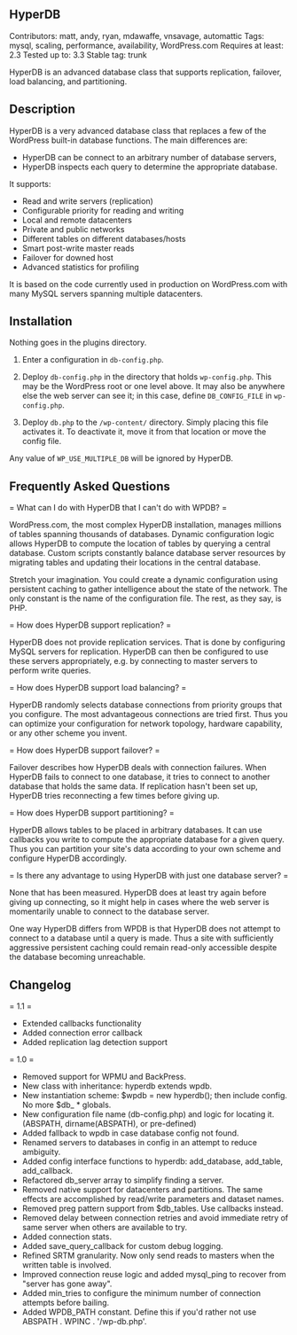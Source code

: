 ## HyperDB ##
Contributors: matt, andy, ryan, mdawaffe, vnsavage, automattic
Tags: mysql, scaling, performance, availability, WordPress.com
Requires at least: 2.3
Tested up to: 3.3
Stable tag: trunk

HyperDB is an advanced database class that supports replication, failover, load balancing, and partitioning.

## Description ##

HyperDB is a very advanced database class that replaces a few of the WordPress built-in database functions. The main differences are:
 * HyperDB can be connect to an arbitrary number of database servers,
 * HyperDB inspects each query to determine the appropriate database.

It supports:

 * Read and write servers (replication)
 * Configurable priority for reading and writing
 * Local and remote datacenters
 * Private and public networks
 * Different tables on different databases/hosts
 * Smart post-write master reads
 * Failover for downed host
 * Advanced statistics for profiling

It is based on the code currently used in production on WordPress.com with many MySQL servers spanning multiple datacenters.

## Installation ##

Nothing goes in the plugins directory.

1. Enter a configuration in `db-config.php`.

2. Deploy `db-config.php` in the directory that holds `wp-config.php`. This may be the WordPress root or one level above. It may also be anywhere else the web server can see it; in this case, define `DB_CONFIG_FILE` in `wp-config.php`.

3. Deploy `db.php` to the `/wp-content/` directory. Simply placing this file activates it. To deactivate it, move it from that location or move the config file.

Any value of `WP_USE_MULTIPLE_DB` will be ignored by HyperDB.

## Frequently Asked Questions ##

= What can I do with HyperDB that I can't do with WPDB? =

WordPress.com, the most complex HyperDB installation, manages millions of tables spanning thousands of databases. Dynamic configuration logic allows HyperDB to compute the location of tables by querying a central database. Custom scripts constantly balance database server resources by migrating tables and updating their locations in the central database.

Stretch your imagination. You could create a dynamic configuration using persistent caching to gather intelligence about the state of the network. The only constant is the name of the configuration file. The rest, as they say, is PHP.

= How does HyperDB support replication? =

HyperDB does not provide replication services. That is done by configuring MySQL servers for replication. HyperDB can then be configured to use these servers appropriately, e.g. by connecting to master servers to perform write queries.

= How does HyperDB support load balancing? =

HyperDB randomly selects database connections from priority groups that you configure. The most advantageous connections are tried first. Thus you can optimize your configuration for network topology, hardware capability, or any other scheme you invent.

= How does HyperDB support failover? =

Failover describes how HyperDB deals with connection failures. When HyperDB fails to connect to one database, it tries to connect to another database that holds the same data. If replication hasn't been set up, HyperDB tries reconnecting a few times before giving up.

= How does HyperDB support partitioning? =

HyperDB allows tables to be placed in arbitrary databases. It can use callbacks you write to compute the appropriate database for a given query. Thus you can partition your site's data according to your own scheme and configure HyperDB accordingly.

= Is there any advantage to using HyperDB with just one database server? =

None that has been measured. HyperDB does at least try again before giving up connecting, so it might help in cases where the web server is momentarily unable to connect to the database server.

One way HyperDB differs from WPDB is that HyperDB does not attempt to connect to a database until a query is made. Thus a site with sufficiently aggressive persistent caching could remain read-only accessible despite the database becoming unreachable.

## Changelog ##

= 1.1 =

 * Extended callbacks functionality
 * Added connection error callback
 * Added replication lag detection support

= 1.0 =

 * Removed support for WPMU and BackPress.
 * New class with inheritance: hyperdb extends wpdb.
 * New instantiation scheme: $wpdb = new hyperdb(); then include config. No more $db_ * globals.
 * New configuration file name (db-config.php) and logic for locating it. (ABSPATH, dirname(ABSPATH), or pre-defined)
 * Added fallback to wpdb in case database config not found.
 * Renamed servers to databases in config in an attempt to reduce ambiguity.
 * Added config interface functions to hyperdb: add_database, add_table, add_callback.
 * Refactored db_server array to simplify finding a server.
 * Removed native support for datacenters and partitions. The same effects are accomplished by read/write parameters and dataset names.
 * Removed preg pattern support from $db_tables. Use callbacks instead.
 * Removed delay between connection retries and avoid immediate retry of same server when others are available to try.
 * Added connection stats.
 * Added save_query_callback for custom debug logging.
 * Refined SRTM granularity. Now only send reads to masters when the written table is involved.
 * Improved connection reuse logic and added mysql_ping to recover from "server has gone away".
 * Added min_tries to configure the minimum number of connection attempts before bailing.
 * Added WPDB_PATH constant. Define this if you'd rather not use ABSPATH . WPINC . '/wp-db.php'.